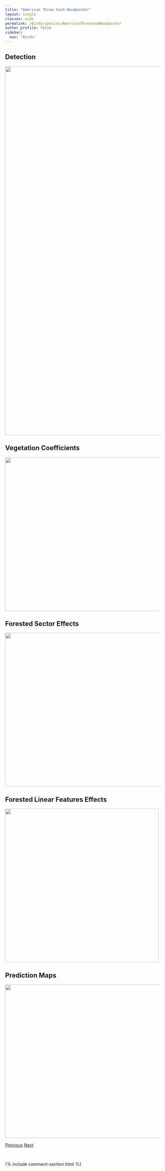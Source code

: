 ```yaml
---
title: "American Three-toed Woodpecker"
layout: single
classes: wide
permalink: /Birds/species/AmericanThreetoedWoodpecker
author_profile: false
sidebar:
  nav: "Birds"
---
```


<h2>Detection</h2>

<a href="https://drive.google.com/uc?export=view&id=1_nHuml-6LKvWxsFu7t-MSLsbtvnpj9Lt">
<img src="https://drive.google.com/uc?export=view&id=1_nHuml-6LKvWxsFu7t-MSLsbtvnpj9Lt" height = "1200" width = "800">
</a>


<h2>Vegetation Coefficients</h2>

<a href="https://drive.google.com/uc?export=view&id=1qjnDSbBWIoVULqrt0xjHtRHEez1FJsm9">
<img src="https://drive.google.com/uc?export=view&id=1qjnDSbBWIoVULqrt0xjHtRHEez1FJsm9" height = "500" width = "1000">
</a>


<h2>Forested Sector Effects</h2>

<a href="https://drive.google.com/uc?export=view&id=1uIdEJBgfDat7ByUgz1Bk5vflmhbaxv6n">
<img src="https://drive.google.com/uc?export=view&id=1uIdEJBgfDat7ByUgz1Bk5vflmhbaxv6n" height = "500" width = "1000">
</a>


<h2>Forested Linear Features Effects</h2>

<a href="https://drive.google.com/uc?export=view&id=1yd24RwaxZio6y1XWWe5WHMV6CZkj8_wY">
<img src="https://drive.google.com/uc?export=view&id=1yd24RwaxZio6y1XWWe5WHMV6CZkj8_wY" height = "500" width = "500">
</a>


<h2>Prediction Maps</h2>

<a href="https://drive.google.com/uc?export=view&id=1-dROcgfL1Ws6jhTjBMorZGLHm9RqbhUb">
<img src="https://drive.google.com/uc?export=view&id=1-dROcgfL1Ws6jhTjBMorZGLHm9RqbhUb" height = "500" width = "1000">
</a>


<a href="/DevelopmentWebsite/Birds/species/AmericanWigeon" class="pagination--pager" title="Anas americana">Previous</a> <a href="/DevelopmentWebsite/Birds/species/BarredOwl" class="pagination--pager" title="Strix varia">Next</a>

<p>&nbsp;</p>

{% include comment-section.html %}
